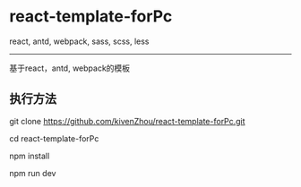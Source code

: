 # react-template-forPc
react, antd, webpack, sass, scss, less

--------

基于react，antd, webpack的模板

## 执行方法

git clone https://github.com/kivenZhou/react-template-forPc.git

cd react-template-forPc

npm install

npm run dev
